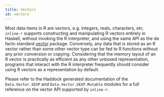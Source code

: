 ```yaml
---
title: Vectors
id: vectors
---
```


Most data items in R are vectors, e.g. integers, reals, characters,
etc. `inline-r` supports constructing and manipulating R vectors
entirely in Haskell, without invoking the R interpreter, and using the
same API as the de facto standard
[vector](http://hackage.haskell.org/package/vector) package.
Conversely, any data that is stored as an R vector rather than some
other vector type can be fed to R functions without any prior
conversion or copying. Considering that the memory layout of an
R vector is practically as efficient as any other unboxed
representation, programs that interact with the R interpreter
frequently should consider using R vectors as a representation by
default.

Please refer to the Haddock generated documentation of the
`Data.Vector.SEXP` and `Data.Vector.SEXP.Mutable` modules for a full
reference on the vector API supported by `inline-r`.

